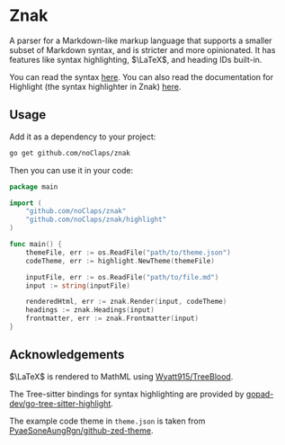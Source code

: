 # Znak

A parser for a Markdown-like markup language that supports a smaller subset of Markdown syntax, and is stricter and more opinionated. It has features like syntax highlighting, $\LaTeX$, and heading IDs built-in.

You can read the syntax [here](./docs/syntax.md). You can also read the documentation for Highlight (the syntax highlighter in Znak) [here](./docs/highlight.md).

## Usage

Add it as a dependency to your project:

```sh
go get github.com/noClaps/znak
```

Then you can use it in your code:

```go
package main

import (
	"github.com/noClaps/znak"
	"github.com/noClaps/znak/highlight"
)

func main() {
	themeFile, err := os.ReadFile("path/to/theme.json")
	codeTheme, err := highlight.NewTheme(themeFile)

	inputFile, err := os.ReadFile("path/to/file.md")
	input := string(inputFile)

	renderedHtml, err := znak.Render(input, codeTheme)
	headings := znak.Headings(input)
	frontmatter, err := znak.Frontmatter(input)
}
```

## Acknowledgements

$\LaTeX$ is rendered to MathML using [Wyatt915/TreeBlood](https://github.com/Wyatt915/treeblood).

The Tree-sitter bindings for syntax highlighting are provided by [gopad-dev/go-tree-sitter-highlight](https://github.com/gopad-dev/go-tree-sitter-highlight).

The example code theme in `theme.json` is taken from [PyaeSoneAungRgn/github-zed-theme](https://github.com/PyaeSoneAungRgn/github-zed-theme).
